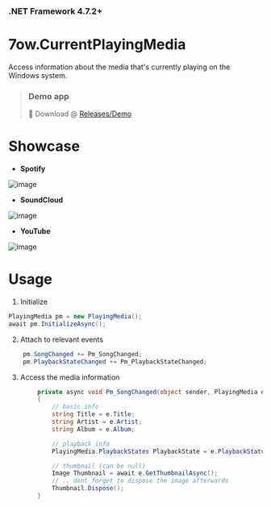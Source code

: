 ### .NET Framework 4.7.2+
# 7ow.CurrentPlayingMedia
Access information about the media that's currently playing on the Windows system.

> ### Demo app
> 💾 Download @ [Releases/Demo](https://github.com/owtysm/CurrentPlayingMedia/releases/tag/demo)

# Showcase

- **Spotify**

![image](https://i.imgur.com/93imf9s.png)

- **SoundCloud**

![image](https://i.imgur.com/D4eju9x.png)

- **YouTube**

![image](https://i.imgur.com/749ZEcq.png)

# Usage

1. Initialize
```cs
PlayingMedia pm = new PlayingMedia();
await pm.InitializeAsync();
```

2. Attach to relevant events
```cs
    pm.SongChanged += Pm_SongChanged;
    pm.PlaybackStateChanged += Pm_PlaybackStateChanged;
```

3. Access the media information
```cs
        private async void Pm_SongChanged(object sender, PlayingMedia e)
        {
            // basic info
            string Title = e.Title;
            string Artist = e.Artist;
            string Album = e.Album;

            // playback info
            PlayingMedia.PlaybackStates PlaybackState = e.PlaybackStatus;

            // thumbnail (can be null)
            Image Thumbnail = await e.GetThumbnailAsync();
            // .. dont forget to dispose the image afterwards
            Thumbnail.Dispose();
        }
```

